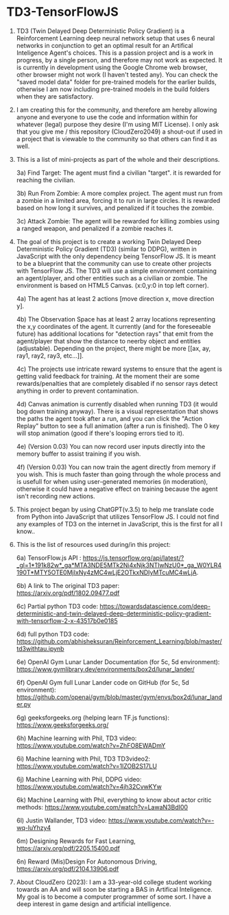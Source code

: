 # TD3-TensorFlowJS
1) TD3 (Twin Delayed Deep Deterministic Policy Gradient) is a Reinforcement Learning deep neural network setup that uses 6 neural networks in conjunction to get an optimal result for an Artifical Inteligence Agent's choices. This is a passion project and is a work in progress, by a single person, and therefore may not work as expected. It is currently in development using the Google Chrome web browser, other browser might not work (I haven't tested any). You can check the "saved model data" folder for pre-trained models for the earlier builds, otherwise I am now including pre-trained models in the build folders when they are satisfactory.

2) I am creating this for the community, and therefore am hereby allowing anyone and everyone to use the code and information within for whatever (legal) purpose they desire (I'm using MIT License). I only ask that you give me / this repository (CloudZero2049) a shout-out if used in a project that is viewable to the community so that others can find it as well.
   
3) This is a list of mini-projects as part of the whole and their descriptions.
   
	3a) Find Target: The agent must find a civilian "target".  it is rewarded for reaching the civilian.
   
	3b) Run From Zombie: A more complex project. The agent must run from a zombie in a limited area, forcing it to run in large circles. It is rewarded based on how long it survives, and penalized if it 		touches the zombie.

	3c) Attack Zombie: The agent will be rewarded for killing zombies using a ranged weapon, and penalized if a zombie reaches it.

5) The goal of this project is to create a working Twin Delayed Deep Deterministic Policy Gradient (TD3) (similar to DDPG), written in JavaScript with the only dependency being TensorFlow JS. It is meant to be a  blueprint that the community can use to create other projects with TensorFlow JS. The TD3 will use a simple environment containing an agent/player, and other entities such as a civilian or zombie. The environment is based on HTML5 Canvas. (x:0,y:0 in top left corner).
   
	4a) The agent has at least 2 actions [move direction x, move direction y].

	4b) The Observation Space has at least 2 array locations representing the x,y coordinates of the agent. It currently (and for the foreseeable future) has additional locations for "detection rays" that 	emit from the agent/player that show the distance to neerby object and entities (adjustable). Depending on the project, there might be more [[ax, ay, ray1, ray2, ray3, etc...]].

	4c) The projects use intricate reward systems to ensure that the agent is getting valid feedback for training. At the moment their are some rewards/penalties that are completely disabled if no sensor rays 	detect anything in order to prevent contamination.

	4d) Canvas animation is currently disabled when running TD3 (it would bog down training anyway). There is a visual representation that shows the paths the agent took after a run, and you can click the 	"Action Replay" button to see a full animation (after a run is finished). The 0 key will stop animation (good if there's looping errors tied to it).

 	4e) (Version 0.03) You can now record user inputs directly into the memory buffer to assist training if you wish.

   	4f) (Version 0.03) You can now train the agent directly from memory if you wish. This is much faster than going through the whole process and is usefull for when using user-generated memories (in 		moderation), otherwise it could have a negative effect on training because the agent isn't recording new actions.

6) This project began by using ChatGPT(v.3.5) to help me translate code from Python into JavaScript that utilizes TensorFlow JS. I could not find any examples of TD3 on the internet in JavaScript, this is the first for all I know..

7) This is the list of resources used during/in this project:
   
	6a) TensorFlow.js API : https://js.tensorflow.org/api/latest/?_gl=1*191k82w*_ga*MTA3NDE5MTk2Ni4xNjk3NTIwNzU0*_ga_W0YLR4190T*MTY5OTE0MjIxNy4zMC4wLjE2OTkxNDIyMTcuMC4wLjA.

	6b) A link to The original TD3 paper: https://arxiv.org/pdf/1802.09477.pdf

	6c) Partial python TD3 code: https://towardsdatascience.com/deep-deterministic-and-twin-delayed-deep-deterministic-policy-gradient-with-tensorflow-2-x-43517b0e0185

	6d) full python TD3 code: https://github.com/abhisheksuran/Reinforcement_Learning/blob/master/td3withtau.ipynb

 	6e) OpenAI Gym Lunar Lander Documentation (for 5c, 5d environment): https://www.gymlibrary.dev/environments/box2d/lunar_lander/

   	6f) OpenAI Gym full Lunar Lander code on GitHub (for 5c, 5d environment): https://github.com/openai/gym/blob/master/gym/envs/box2d/lunar_lander.py

	6g) geeksforgeeks.org (helping learn TF.js functions): https://www.geeksforgeeks.org/

	6h) Machine learning with Phil, TD3 video: https://www.youtube.com/watch?v=ZhFO8EWADmY

	6i) Machine learning with Phil, TD3 TD3video2: https://www.youtube.com/watch?v=1lZOB2S17LU

	6j) Machine Learning with Phil, DDPG video: https://www.youtube.com/watch?v=4jh32CvwKYw

	6k) Machine Learning with Phil, everything to know about actor critic methods: https://www.youtube.com/watch?v=LawaN3BdI00

	6l) Justin Wallander, TD3 video: https://www.youtube.com/watch?v=-wq-luYhzy4

 	6m) Designing Rewards for Fast Learning, https://arxiv.org/pdf/2205.15400.pdf

   	6n) Reward (Mis)Design For Autonomous Driving, https://arxiv.org/pdf/2104.13906.pdf

9) About CloudZero (2023): I am a 33-year-old college student working towards an AA and will soon be starting a BAS in Artifical Inteligence. My goal is to become a computer programmer of some sort. I have a deep interest in game design and artificial intelligence.
